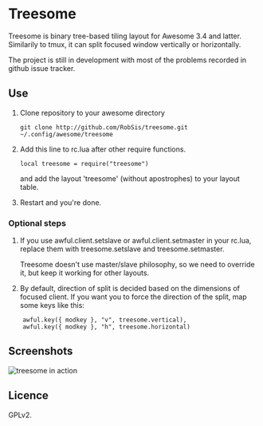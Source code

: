 Treesome
========

Treesome is binary tree-based tiling layout for Awesome 3.4 and latter.
Similarily to tmux, it can split focused window vertically or horizontally.

The project is still in development with most of the
problems recorded in github issue tracker.


Use
---

1. Clone repository to your awesome directory

    `git clone http://github.com/RobSis/treesome.git ~/.config/awesome/treesome`

2. Add this line to rc.lua after other require functions.

    `local treesome = require("treesome")`

   and add the layout 'treesome' (without apostrophes) to your layout table.

4. Restart and you're done.

### Optional steps

1. If you use awful.client.setslave or awful.client.setmaster in your rc.lua,
   replace them with treesome.setslave and treesome.setmaster.

   Treesome doesn't use master/slave philosophy, so we need to override it,
   but keep it working for other layouts.


2. By default, direction of split is decided based on the dimensions of focused
   client. If you want you to force the direction of the split, map some keys
   like this:

```
    awful.key({ modkey }, "v", treesome.vertical),
    awful.key({ modkey }, "h", treesome.horizontal)
```


Screenshots
-----------

![treesome in action](http://i.imgur.com/W6B7XnD.png)


Licence
-------
GPLv2.
